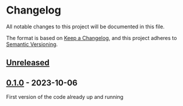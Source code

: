 # Changelog

All notable changes to this project will be documented in this file.

The format is based on [Keep a Changelog](https://keepachangelog.com/en/1.0.0/),
and this project adheres to [Semantic Versioning](https://semver.org/spec/v2.0.0.html).

[Unreleased]
------------

[0.1.0] - 2023-10-06
------------
First version of the code already up and running

[Unreleased]: https://github.com/IAyala/wmf_scraper_front/compare/v0.1.0...master
[0.1.0]: https://github.com/IAyala/wmf_scraper_front/compare/v0.0.1...v0.1.0
